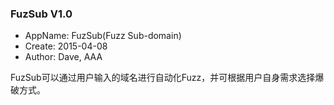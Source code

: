 ### FuzSub V1.0
+ AppName: FuzSub(Fuzz Sub-domain)
+ Create: 2015-04-08
+ Author: Dave, AAA

FuzSub可以通过用户输入的域名进行自动化Fuzz，并可根据用户自身需求选择爆破方式。
